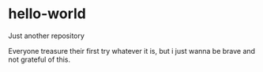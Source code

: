 # hello-world
Just another repository

Everyone treasure their first try whatever it is, but i just wanna be brave and not grateful of this.
